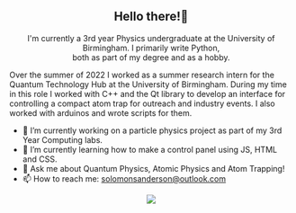 <h2 align = "center"> Hello there!👋</h2>
<p align = 'center'> I'm currently a 3rd year Physics undergraduate at the University of Birmingham. I primarily write Python, <br> both as part of my degree and as a hobby. </p>
Over the summer of 2022 I worked as a summer research intern for the Quantum Technology Hub at the University of Birmingham. During my time in this role I worked with C++ and the Qt library to develop an interface for controlling a compact atom trap for outreach and industry events. I also worked with arduinos and wrote scripts for them.

- 🔭 I’m currently working on a particle physics project as part of my 3rd Year Computing labs.
- 🌱 I’m currently learning how to make a control panel using JS, HTML and CSS.
- 💬 Ask me about Quantum Physics, Atomic Physics and Atom Trapping!
- 📫 How to reach me: solomonsanderson@outlook.com
<!--
**solomonsanderson/solomonsanderson** is a ✨ _special_ ✨ repository because its `README.md` (this file) appears on your GitHub profile.

Here are some ideas to get you started:

- 🔭 I’m currently working on ...
- 🌱 I’m currently learning ...
- 👯 I’m looking to collaborate on ...
- 🤔 I’m looking for help with ...
- 💬 Ask me about ...
- 📫 How to reach me: ...
- 😄 Pronouns: ...
- ⚡ Fun fact: ...
-->
<p align = 'center'>
<img src="https://github-readme-stats.vercel.app/api?username=solomonsanderson&theme=dark" />
<!-- 
<img src = "https://github-readme-stats.vercel.app/api/top-langs/?username=solomonsanderson" /> 
-->

